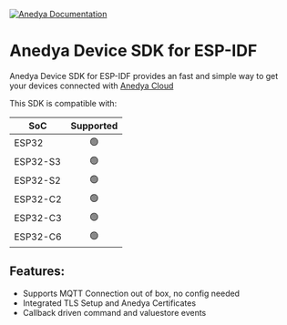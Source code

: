 [<img alt="Anedya Documentation" src="https://img.shields.io/badge/Anedya-Documentation-blue?style=for-the-badge">](https://docs.anedya.io?utm_source=ecr&utm_medium=link&utm_campaign=espcomponent&utm_content=esp-idf-sdk)

# Anedya Device SDK for ESP-IDF
Anedya Device SDK for ESP-IDF provides an fast and simple way to get your devices connected with [Anedya Cloud](https://anedya.io)

This SDK is compatible with:

| SoC | Supported |
| --- | :---: |
| ESP32 | 🟢 |
| ESP32-S3 | 🟢 |
| ESP32-S2 | 🟢 |
| ESP32-C2 | 🟢 |
| ESP32-C3 | 🟢 |
| ESP32-C6 | 🟢 |

## Features:
- Supports MQTT Connection out of box, no config needed
- Integrated TLS Setup and Anedya Certificates
- Callback driven command and valuestore events